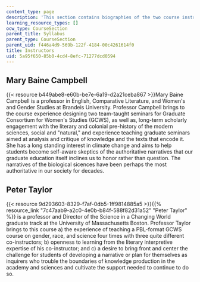 ```yaml
---
content_type: page
description: 'This section contains biographies of the two course instructors. '
learning_resource_types: []
ocw_type: CourseSection
parent_title: Syllabus
parent_type: CourseSection
parent_uid: f446a4d9-569b-122f-4184-00c4261614f0
title: Instructors
uid: 5a95f650-85b0-4cd4-8efc-71277dcd0594
---
```


Mary Baine Campbell
-------------------

{{< resource b449abe8-e60b-be7e-6a19-d2a21ceba867 >}}Mary Baine Campbell is a professor in English, Comparative Literature, and Women's and Gender Studies at Brandeis University. Professor Campbell brings to the course experience designing two team-taught seminars for Graduate Consortium for Women's Studies (GCWS), as well as, long-term scholarly engagement with the literary and colonial pre-history of the modern sciences, social and "natural," and experience teaching graduate seminars aimed at analysis and critique of knowledge and the texts that encode it. She has a long standing interest in climate change and aims to help students become self-aware skeptics of the authoritative narratives that our graduate education itself inclines us to honor rather than question. The narratives of the biological sicences have been perhaps the most authoritative in our society for decades. 

Peter Taylor
------------

{{< resource 9d293603-8329-f7af-0db5-1ff9814885a5 >}}{{% resource_link "7c47aab9-a2c0-4e0b-b84f-588f82d31a52" "Peter Taylor" %}} is a professor and Director of the Science in a Changing World graduate track at the University of Massachusetts Boston. Professor Taylor brings to this course a) the experience of teaching a PBL-format GCWS course on gender, race, and science four times with three quite different co-instructors; b) openness to learning from the literary interpretive expertise of his co-instructor; and c) a desire to bring front and center the challenge for students of developing a narrative or plan for themselves as inquirers who trouble the boundaries of knowledge production in the academy and sciences and cultivate the support needed to continue to do so.
